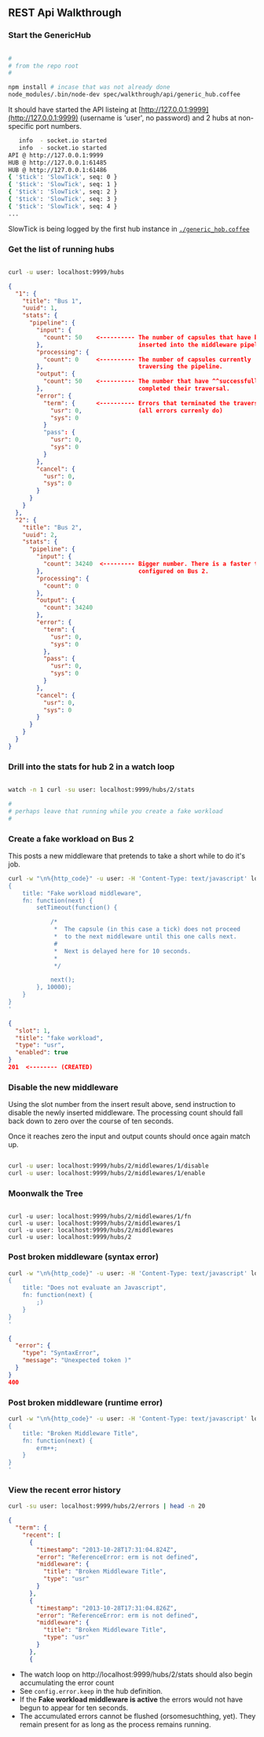 REST Api Walkthrough
--------------------

### Start the GenericHub

```bash

#
# from the repo root
#

npm install # incase that was not already done
node_modules/.bin/node-dev spec/walkthrough/api/generic_hub.coffee

```
It should have started the API listeing at [http://127.0.0.1:9999](http://127.0.0.1:9999) (username is 'user', no password) and 2 hubs at non-specific port numbers.
```bash
   info  - socket.io started
   info  - socket.io started
API @ http://127.0.0.1:9999
HUB @ http://127.0.0.1:61485
HUB @ http://127.0.0.1:61486
{ '$tick': 'SlowTick', seq: 0 }
{ '$tick': 'SlowTick', seq: 1 }
{ '$tick': 'SlowTick', seq: 2 }
{ '$tick': 'SlowTick', seq: 3 }
{ '$tick': 'SlowTick', seq: 4 }
...
```

SlowTick is being logged by the first hub instance in [`./generic_hob.coffee`](./generic_hub.coffee)

### Get the list of running hubs

```bash

curl -u user: localhost:9999/hubs

```
```json
{
  "1": {
    "title": "Bus 1",
    "uuid": 1,
    "stats": {
      "pipeline": {
        "input": {
          "count": 50    <---------- The number of capsules that have been 
        },                           inserted into the middleware pipeline.
        "processing": {
          "count": 0     <---------- The number of capsules currently
        },                           traversing the pipeline.
        "output": {
          "count": 50    <---------- The number that have ^^successfully^^
        },                           completed their traversal.
        "error": {
          "term": {      <---------- Errors that terminated the traversal.
            "usr": 0,                (all errors currenly do)
            "sys": 0
          }
          "pass": { 
            "usr": 0,
            "sys": 0
          }
        },
        "cancel": {
          "usr": 0,
          "sys": 0
        }
      }
    }
  },
  "2": {
    "title": "Bus 2",
    "uuid": 2,
    "stats": {
      "pipeline": {
        "input": {
          "count": 34240  <--------- Bigger number. There is a faster ticker
        },                           configured on Bus 2.
        "processing": {
          "count": 0
        },
        "output": {
          "count": 34240
        },
        "error": {
          "term": {
            "usr": 0,
            "sys": 0
          },
          "pass": {
            "usr": 0,
            "sys": 0
          }
        },
        "cancel": {
          "usr": 0,
          "sys": 0
        }
      }
    }
  }
}

```

### Drill into the stats for hub 2 in a watch loop

```bash

watch -n 1 curl -su user: localhost:9999/hubs/2/stats

#
# perhaps leave that running while you create a fake workload
#

```

### Create a fake workload on Bus 2

This posts a new middleware that pretends to take a short while to do it's job.

```bash
curl -w "\n%{http_code}" -u user: -H 'Content-Type: text/javascript' localhost:9999/hubs/2/middlewares -d '
{ 
    title: "Fake workload middleware",
    fn: function(next) {
        setTimeout(function() {

            /*
             *  The capsule (in this case a tick) does not proceed 
             *  to the next middleware until this one calls next.
             # 
             *  Next is delayed here for 10 seconds.
             *    
             */

            next();
        }, 10000);
    }
}
'

```
```json
{
  "slot": 1,
  "title": "fake workload",
  "type": "usr",
  "enabled": true
}
201  <-------- (CREATED)
```

### Disable the new middleware

Using the slot number from the insert result above, send instruction to disable the newly inserted middleware. The processing count should fall back down to zero over the course of ten seconds. 

Once it reaches zero the input and output counts should once again match up.

```bash

curl -u user: localhost:9999/hubs/2/middlewares/1/disable
curl -u user: localhost:9999/hubs/2/middlewares/1/enable

```

### Moonwalk the Tree

```shell

curl -u user: localhost:9999/hubs/2/middlewares/1/fn
curl -u user: localhost:9999/hubs/2/middlewares/1
curl -u user: localhost:9999/hubs/2/middlewares
curl -u user: localhost:9999/hubs/2

```

### Post broken middleware (syntax error)

```bash
curl -w "\n%{http_code}" -u user: -H 'Content-Type: text/javascript' localhost:9999/hubs/2/middlewares -d '
{ 
    title: "Does not evaluate an Javascript",
    fn: function(next) {
        ;)
    }
}
'
```
```json
{
  "error": {
    "type": "SyntaxError",
    "message": "Unexpected token )"
  }
}
400
```

### Post broken middleware (runtime error)

```bash
curl -w "\n%{http_code}" -u user: -H 'Content-Type: text/javascript' localhost:9999/hubs/2/middlewares -d '
{ 
    title: "Broken Middleware Title",
    fn: function(next) {
        erm++;
    }
}
'
```

### View the recent error history

```bash
curl -su user: localhost:9999/hubs/2/errors | head -n 20
```
```json
{
  "term": {
    "recent": [
      {
        "timestamp": "2013-10-28T17:31:04.824Z",
        "error": "ReferenceError: erm is not defined",
        "middleware": {
          "title": "Broken Middleware Title",
          "type": "usr"
        }
      },
      {
        "timestamp": "2013-10-28T17:31:04.826Z",
        "error": "ReferenceError: erm is not defined",
        "middleware": {
          "title": "Broken Middleware Title",
          "type": "usr"
        }
      },
      {
```
* The watch loop on http://localhost:9999/hubs/2/stats should also begin accumulating the error count
* See `config.error.keep` in the hub definition.
* If the **Fake workload middleware is active** the errors would not have begun to appear for ten seconds.
* The accumulated errors cannot be flushed (orsomesuchthing, yet). They remain present for as long as the process remains running.






